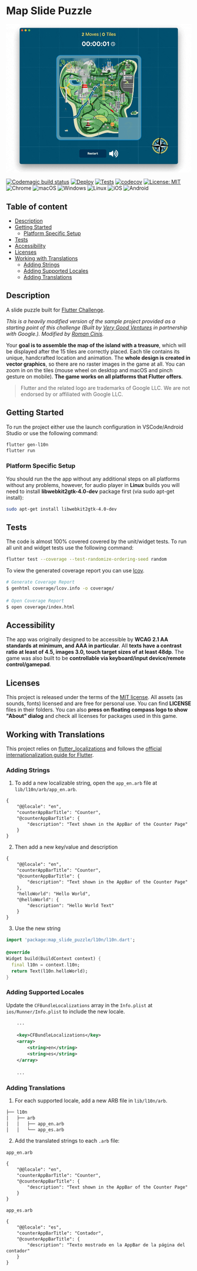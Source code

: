# Map Slide Puzzle

![Preview][preview]

[![Codemagic build status](https://api.codemagic.io/apps/62254e583ce15d170e3b522d/62254e583ce15d170e3b522c/status_badge.svg)](https://codemagic.io/apps/62254e583ce15d170e3b522d/62254e583ce15d170e3b522c/latest_build)
[![Deploy](https://github.com/tsinis/slide_puzzle/actions/workflows/deploy.yaml/badge.svg)](https://github.com/tsinis/slide_puzzle/actions/workflows/deploy.yaml)
[![Tests](https://github.com/tsinis/slide_puzzle/actions/workflows/tests.yaml/badge.svg)](https://github.com/tsinis/slide_puzzle/actions/workflows/tests.yaml)
[![codecov](https://codecov.io/gh/tsinis/slide_puzzle/branch/main/graph/badge.svg?token=FQF1LSGA1H)](https://codecov.io/gh/tsinis/slide_puzzle)
[![License: MIT][license_badge]][license_link]
![Chrome](https://img.shields.io/badge/Chrome-✓-success?logo=google-chrome&logoColor=white)
![macOS](https://img.shields.io/badge/macOS-✓-success?logo=apple)
![Windows](https://img.shields.io/badge/Windows-✓-success?logo=windows)
![Linux](https://img.shields.io/badge/Linux-✓-success?logo=ubuntu&logoColor=white)
![iOS](https://img.shields.io/badge/iOS-✓-green?logo=apple)
![Android](https://img.shields.io/badge/Android-✓-green?logo=android&logoColor=white)

## Table of content

* [Description](#Description)
* [Getting Started](#Getting-Started)
  * [Platform Specific Setup](#Platform-Specific-Setup)
* [Tests](#Tests)
* [Accessibility](#Accessibility)
* [Licenses](#Licenses)
* [Working with Translations](#Working-with-Translations)
  * [Adding Strings](#Adding-Strings)
  * [Adding Supported Locales](#Adding-Supported-Locales)
  * [Adding Translations](#Adding-Translations)

## Description

A slide puzzle built for [Flutter Challenge](https://flutterhack.devpost.com/).

*This is a heavily modified version of the sample project provided as a starting point of this challenge (Built by [Very Good Ventures][very_good_ventures_link] in partnership with Google.). Modified by [Roman Cinis][roman_cinis_link].*

Your **goal is to assemble the map of the island with a treasure**, which will be displayed after the 15 tiles are correctly placed. Each tile contains its unique, handcrafted location and animation. The **whole design is created in vector graphics**, so there are no raster images in the game at all. You can zoom in on the tiles (mouse wheel on desktop and macOS and pinch gesture on mobile). **The game works on all platforms that Flutter offers**.

> Flutter and the related logo are trademarks of Google LLC. We are not endorsed by or affiliated with Google LLC.

## Getting Started

To run the project either use the launch configuration in VSCode/Android Studio or use the following command:

```sh
flutter gen-l10n
flutter run
```

### Platform Specific Setup

You should run the the app without any additional steps on all platforms without any problems, however, for audio player in **Linux** builds you will need to install **libwebkit2gtk-4.0-dev** package first (via sudo apt-get install):

```sh
sudo apt-get install libwebkit2gtk-4.0-dev
```

## Tests

The code is almost 100% covered covered by the unit/widget tests. To run all unit and widget tests use the following command:

```sh
flutter test --coverage --test-randomize-ordering-seed random
```

To view the generated coverage report you can use [lcov](https://github.com/linux-test-project/lcov).

```sh
# Generate Coverage Report
$ genhtml coverage/lcov.info -o coverage/

# Open Coverage Report
$ open coverage/index.html
```

## Accessibility

The app was originally designed to be accessible by **WCAG 2.1 AA standards at minimum, and AAA in particular**. All **texts have a contrast ratio at least of 4.5, images 3.0, touch target sizes of at least 48dp**. The game was also built to be **controllable via keyboard/input device/remote control/gamepad**.

## Licenses

This project is released under the terms of the [MIT license](./LICENSE). All assets (as sounds, fonts) licensed and are free for personal use. You can find **LICENSE** files in their folders. You can also **press on floating compass logo to show "About" dialog** and check all licenses for packages used in this game.

## Working with Translations

This project relies on [flutter_localizations][flutter_localizations_link] and follows the [official internationalization guide for Flutter][internationalization_link].

### Adding Strings

1. To add a new localizable string, open the `app_en.arb` file at `lib/l10n/arb/app_en.arb`.

```arb
{
    "@@locale": "en",
    "counterAppBarTitle": "Counter",
    "@counterAppBarTitle": {
        "description": "Text shown in the AppBar of the Counter Page"
    }
}
```

2. Then add a new key/value and description

```arb
{
    "@@locale": "en",
    "counterAppBarTitle": "Counter",
    "@counterAppBarTitle": {
        "description": "Text shown in the AppBar of the Counter Page"
    },
    "helloWorld": "Hello World",
    "@helloWorld": {
        "description": "Hello World Text"
    }
}
```

3. Use the new string

```dart
import 'package:map_slide_puzzle/l10n/l10n.dart';

@override
Widget build(BuildContext context) {
  final l10n = context.l10n;
  return Text(l10n.helloWorld);
}
```

### Adding Supported Locales

Update the `CFBundleLocalizations` array in the `Info.plist` at `ios/Runner/Info.plist` to include the new locale.

```xml
    ...

    <key>CFBundleLocalizations</key>
	<array>
		<string>en</string>
		<string>es</string>
	</array>

    ...
```

### Adding Translations

1. For each supported locale, add a new ARB file in `lib/l10n/arb`.

```
├── l10n
│   ├── arb
│   │   ├── app_en.arb
│   │   └── app_es.arb
```

2. Add the translated strings to each `.arb` file:

`app_en.arb`

```arb
{
    "@@locale": "en",
    "counterAppBarTitle": "Counter",
    "@counterAppBarTitle": {
        "description": "Text shown in the AppBar of the Counter Page"
    }
}
```

`app_es.arb`

```arb
{
    "@@locale": "es",
    "counterAppBarTitle": "Contador",
    "@counterAppBarTitle": {
        "description": "Texto mostrado en la AppBar de la página del contador"
    }
}
```

[coverage_badge]: coverage_badge.svg
[flutter_localizations_link]: https://api.flutter.dev/flutter/flutter_localizations/flutter_localizations-library.html
[internationalization_link]: https://flutter.dev/docs/development/accessibility-and-localization/internationalization
[license_badge]: https://img.shields.io/badge/license-MIT-blue.svg
[license_link]: https://opensource.org/licenses/MIT
[roman_cinis_link]: https://github.com/tsinis
[very_good_ventures_link]: https://verygood.ventures/
[preview]: art/preview.gif

